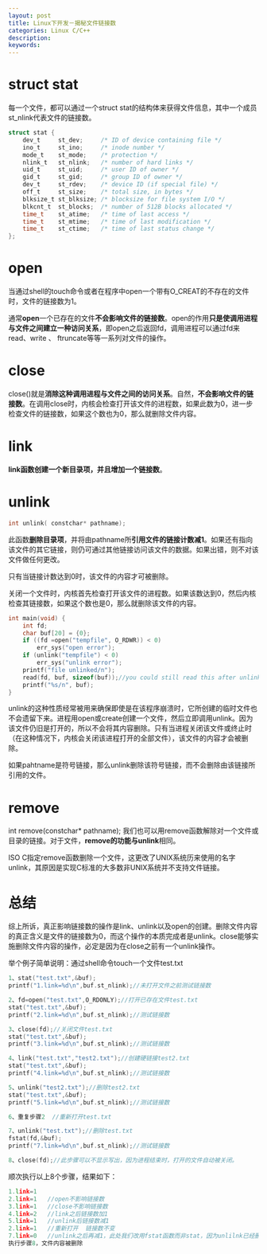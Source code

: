 ```yaml
---
layout: post
title: Linux下开发－揭秘文件链接数
categories: Linux C/C++
description: 
keywords: 
---
```




# struct stat

每一个文件，都可以通过一个struct stat的结构体来获得文件信息，其中一个成员st_nlink代表文件的链接数。
```c
struct stat {
    dev_t     st_dev;     /* ID of device containing file */
    ino_t     st_ino;     /* inode number */
    mode_t    st_mode;    /* protection */
    nlink_t   st_nlink;   /* number of hard links */
    uid_t     st_uid;     /* user ID of owner */
    gid_t     st_gid;     /* group ID of owner */
    dev_t     st_rdev;    /* device ID (if special file) */
    off_t     st_size;    /* total size, in bytes */
    blksize_t st_blksize; /* blocksize for file system I/O */
    blkcnt_t  st_blocks;  /* number of 512B blocks allocated */
    time_t    st_atime;   /* time of last access */
    time_t    st_mtime;   /* time of last modification */
    time_t    st_ctime;   /* time of last status change */
};
```



# open

当通过shell的touch命令或者在程序中open一个带有O_CREAT的不存在的文件时，文件的链接数为1。

通常**open**一个已存在的文件**不会影响文件的链接数**。open的作用**只是使调用进程与文件之间建立一种访问关系**，即open之后返回fd，调用进程可以通过fd来read、write 、 ftruncate等等一系列对文件的操作。



# close

close()就是**消除这种调用进程与文件之间的访问关系**。自然，**不会影响文件的链接数**。在调用close时，内核会检查打开该文件的进程数，如果此数为0，进一步检查文件的链接数，如果这个数也为0，那么就删除文件内容。



# link

**link函数创建一个新目录项，并且增加一个链接数**。



# unlink
```c
int unlink( constchar* pathname);
```

此函数**删除目录项**，并将由pathname所**引用文件的链接计数减1**。如果还有指向该文件的其它链接，则仍可通过其他链接访问该文件的数据。如果出错，则不对该文件做任何更改。

只有当链接计数达到0时，该文件的内容才可被删除。

关闭一个文件时，内核首先检查打开该文件的进程数。如果该数达到0，然后内核检查其链接数，如果这个数也是0，那么就删除该文件的内容。
```c
int main(void) { 
    int fd; 
    char buf[20] = {0}; 
    if ((fd =open("tempfile", O_RDWR)) < 0) 
        err_sys("open error"); 
    if (unlink("tempfile") < 0) 
        err_sys("unlink error"); 
    printf("file unlinked/n"); 
    read(fd, buf, sizeof(buf));//you could still read this after unlink 
    printf("%s/n", buf); 
}
```

unlink的这种性质经常被用来确保即使是在该程序崩溃时，它所创建的临时文件也不会遗留下来。进程用open或create创建一个文件，然后立即调用unlink。因为该文件仍旧是打开的，所以不会将其内容删除。只有当进程关闭该文件或终止时（在这种情况下，内核会关闭该进程打开的全部文件），该文件的内容才会被删除。

如果pahtname是符号链接，那么unlink删除该符号链接，而不会删除由该链接所引用的文件。



# remove

int remove(constchar* pathname);
我们也可以用remove函数解除对一个文件或目录的链接。对于文件，**remove的功能与unlink**相同。

ISO C指定remove函数删除一个文件，这更改了UNIX系统历来使用的名字unlink，其原因是实现C标准的大多数非UNIX系统并不支持文件链接。


# 总结

综上所诉，真正影响链接数的操作是link、unlink以及open的创建。删除文件内容的真正含义是文件的链接数为0，而这个操作的本质完成者是unlink。close能够实施删除文件内容的操作，必定是因为在close之前有一个unlink操作。

举个例子简单说明：通过shell命令touch一个文件test.txt
```c
1、stat("test.txt",&buf);
printf("1.link=%d\n",buf.st_nlink);//未打开文件之前测试链接数

2、fd=open("test.txt",O_RDONLY);//打开已存在文件test.txt
stat("test.txt",&buf);
printf("2.link=%d\n",buf.st_nlink);//测试链接数

3、close(fd);//关闭文件test.txt
stat("test.txt",&buf);
printf("3.link=%d\n",buf.st_nlink);//测试链接数

4、link("test.txt","test2.txt");//创建硬链接test2.txt
stat("test.txt",&buf);
printf("4.link=%d\n",buf.st_nlink);//测试链接数

5、unlink("test2.txt");//删除test2.txt
stat("test.txt",&buf);
printf("5.link=%d\n",buf.st_nlink);//测试链接数

6、重复步骤2  //重新打开test.txt

7、unlink("test.txt");//删除test.txt
fstat(fd,&buf);
printf("7.link=%d\n",buf.st_nlink);//测试链接数

8、close(fd);//此步骤可以不显示写出，因为进程结束时，打开的文件自动被关闭。
```

顺次执行以上8个步骤，结果如下：
```c
1.link=1
2.link=1   //open不影响链接数
3.link=1   //close不影响链接数
4.link=2   //link之后链接数加1
5.link=1   //unlink后链接数减1
2.link=1   //重新打开  链接数不变
7.link=0   //unlink之后再减1，此处我们改用fstat函数而非stat，因为unlilnk已经删除文件名，所以不可以通过 文件名访问，但是fd仍然是打开着的，文件内容还没有被真正删除，依旧可以使用fd获得文件信息。
执行步骤8，文件内容被删除
```





